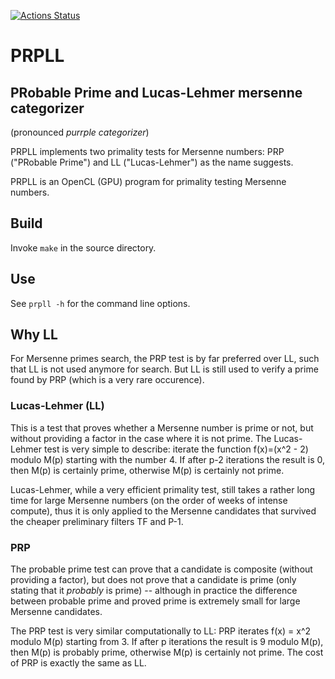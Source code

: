[![Actions Status](https://github.com/preda/gpuowl/actions/workflows/ci.yml/badge.svg?branch=master)](https://github.com/preda/gpuowl/actions/workflows/ci.yml)

# PRPLL
## PRobable Prime and Lucas-Lehmer mersenne categorizer
(pronounced *purrple categorizer*)

PRPLL implements two primality tests for Mersenne numbers: PRP ("PRobable Prime") and LL ("Lucas-Lehmer") as the name suggests.

PRPLL is an OpenCL (GPU) program for primality testing Mersenne numbers.


## Build

Invoke `make` in the source directory.


## Use
See `prpll -h` for the command line options.


## Why LL

For Mersenne primes search, the PRP test is by far preferred over LL, such that LL is not used anymore for search.
But LL is still used to verify a prime found by PRP (which is a very rare occurence).


### Lucas-Lehmer (LL)
This is a test that proves whether a Mersenne number is prime or not, but without providing a factor in the case where it is not prime.
The Lucas-Lehmer test is very simple to describe: iterate the function f(x)=(x^2 - 2) modulo M(p) starting with the number 4. If
after p-2 iterations the result is 0, then M(p) is certainly prime, otherwise M(p) is certainly not prime.

Lucas-Lehmer, while a very efficient primality test, still takes a rather long time for large Mersenne numbers
(on the order of weeks of intense compute), thus it is only applied to the Mersenne candidates that survived the cheaper preliminary
filters TF and P-1.

### PRP
The probable prime test can prove that a candidate is composite (without providing a factor), but does not prove that a candidate
is prime (only stating that it _probably_ is prime) -- although in practice the difference between probable prime and proved
prime is extremely small for large Mersenne candidates.

The PRP test is very similar computationally to LL: PRP iterates f(x) = x^2 modulo M(p) starting from 3. If after p iterations the result is 9 modulo M(p), then M(p) is probably prime, otherwise M(p) is certainly not prime. The cost
of PRP is exactly the same as LL.
